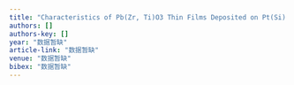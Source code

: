 ```yaml
---
title: "Characteristics of Pb(Zr, Ti)O3 Thin Films Deposited on Pt(Si) at Low Substrate Temperature by Using Ba(Mg1/3Ta2/3)O3 as Buffer Layer"
authors: []
authors-key: []
year: "数据暂缺"
article-link: "数据暂缺"
venue: "数据暂缺"
bibex: "数据暂缺"
---
```

